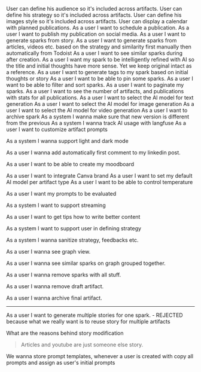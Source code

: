 User can define his audience so it's included across artifacts.
User can define his strategy so it's included across artifacts.
User can define his images style so it's included across artifacts.
User can display a calendar with planned publications.
As a user I want to schedule a publication.
As a user I want to publish my publication on social media.
As a user I want to generate sparks from story.
As a user I want to generate sparks from articles, videos etc. based on the strategy and similarity first manually then automatically from Todoist
As a user I want to see similar sparks during after creation.
As a user I want my spark to be intelligently refined with AI so the title and initial thoughts have more sense. Yet we keep original intact as a reference.
As a user I want to generate tags to my spark based on initial thoughts or story
As a user I want to be able to pin some sparks.
As a user I want to be able to filter and sort sparks.
As a user I want to paginate my sparks.
As a user I want to see the number of artifacts, and publications with stats for all publications. 
As a user I want to select the AI model for text generation
As a user I want to select the AI model for image generation
As a user I want to select the AI model for video generation
As a user I want to archive spark
As a system I wanna make sure that new version is different from the previous
As a system I wanna track AI usage with langfuse
As a user I want to customize artifact prompts

As a system I wanna support light and dark mode

As a user I wanna add automatically first comment to my linkedin post.

As a user I want to be able to create my moodboard

As a user I want to integrate Canva brand
As a user I want to set my default AI model per artifact type
As a user I want to be able to control temperature

As a user I want my prompts to be evaluated

As a system I want to support streaming

As a user I want to get tips how to write better content

As a system I want to support user in defining strategy

As a system I wanna sanitize strategy, feedbacks etc.

As a user I wanna see graph view.

As a user I wanna see similar sparks on graph grouped together.

As a user I wanna remove sparks with all stuff.

As a user I wanna remove draft artifact.

As a user I wanna archive final artifact.

----
As a user I want to generate multiple stories for one spark. - REJECTED because what we really want is to reuse story for multiple artifacts


What are the reasons behind story modification

> Articles and youtube are just someone else story.

We wanna store prompt templates, whenever a user is created with copy all prompts and assign as user's initial prompts

